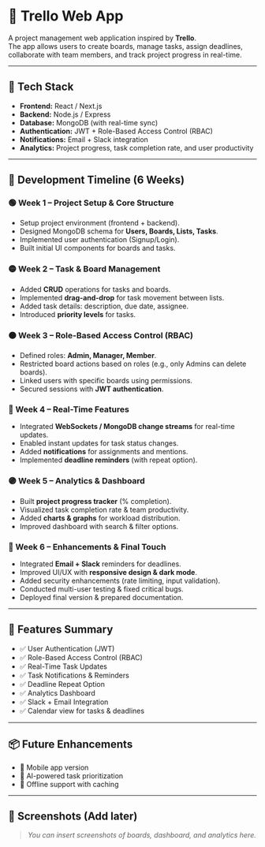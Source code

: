 # 📌 Trello Web App

A project management web application inspired by **Trello**.  
The app allows users to create boards, manage tasks, assign deadlines, collaborate with team members, and track project progress in real-time.

---

## 🚀 Tech Stack
- **Frontend:** React / Next.js  
- **Backend:** Node.js / Express  
- **Database:** MongoDB (with real-time sync)  
- **Authentication:** JWT + Role-Based Access Control (RBAC)  
- **Notifications:** Email + Slack integration  
- **Analytics:** Project progress, task completion rate, and user productivity  

---

## 📅 Development Timeline (6 Weeks)

### 🟢 Week 1 – Project Setup & Core Structure
- Setup project environment (frontend + backend).  
- Designed MongoDB schema for **Users, Boards, Lists, Tasks**.  
- Implemented user authentication (Signup/Login).  
- Built initial UI components for boards and tasks.  

### 🟡 Week 2 – Task & Board Management
- Added **CRUD** operations for tasks and boards.  
- Implemented **drag-and-drop** for task movement between lists.  
- Added task details: description, due date, assignee.  
- Introduced **priority levels** for tasks.  

### 🟠 Week 3 – Role-Based Access Control (RBAC)
- Defined roles: **Admin, Manager, Member**.  
- Restricted board actions based on roles (e.g., only Admins can delete boards).  
- Linked users with specific boards using permissions.  
- Secured sessions with **JWT authentication**.  

### 🔵 Week 4 – Real-Time Features
- Integrated **WebSockets / MongoDB change streams** for real-time updates.  
- Enabled instant updates for task status changes.  
- Added **notifications** for assignments and mentions.  
- Implemented **deadline reminders** (with repeat option).  

### 🟣 Week 5 – Analytics & Dashboard
- Built **project progress tracker** (% completion).  
- Visualized task completion rate & team productivity.  
- Added **charts & graphs** for workload distribution.  
- Improved dashboard with search & filter options.  

### 🔴 Week 6 – Enhancements & Final Touch
- Integrated **Email + Slack** reminders for deadlines.  
- Improved UI/UX with **responsive design & dark mode**.  
- Added security enhancements (rate limiting, input validation).  
- Conducted multi-user testing & fixed critical bugs.  
- Deployed final version & prepared documentation.  

---

## 🔐 Features Summary
- ✅ User Authentication (JWT)  
- ✅ Role-Based Access Control (RBAC)  
- ✅ Real-Time Task Updates  
- ✅ Task Notifications & Reminders  
- ✅ Deadline Repeat Option  
- ✅ Analytics Dashboard  
- ✅ Slack + Email Integration
- ✅ Calendar view for tasks & deadlines    

---

## 📦 Future Enhancements
- 📱 Mobile app version  
- 🤖 AI-powered task prioritization  
- 🔄 Offline support with caching  

---

## 📸 Screenshots (Add later)
> _You can insert screenshots of boards, dashboard, and analytics here._  
